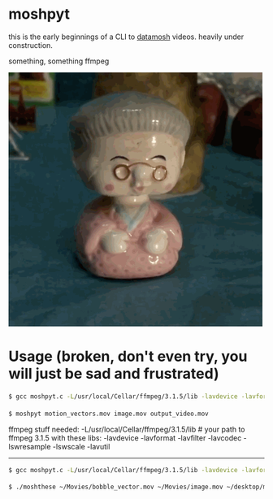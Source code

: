 moshpyt
====

this is the early beginnings of a CLI to [datamosh](http://datamoshing.com/) videos.  heavily under construction.

something, something ffmpeg

![](https://github.com/vipyne/moshpyt/blob/master/moshpyt_readme.gif)

Usage (broken, don't even try, you will just be sad and frustrated)
===

```sh
$ gcc moshpyt.c -L/usr/local/Cellar/ffmpeg/3.1.5/lib -lavdevice -lavformat -lavfilter -lavcodec -lswresample -lswscale -lavutil  -o moshpyt

$ moshpyt motion_vectors.mov image.mov output_video.mov
```

ffmpeg stuff needed:
-L/usr/local/Cellar/ffmpeg/3.1.5/lib # your path to ffmpeg 3.1.5
with these libs:
-lavdevice
-lavformat
-lavfilter
-lavcodec
-lswresample
-lswscale
-lavutil

----------

```sh
$ gcc moshpyt.c -L/usr/local/Cellar/ffmpeg/3.1.5/lib -lavdevice -lavformat -lavfilter -lavcodec -lswresample -lswscale -lavutil -o moshthese

$ ./moshthese ~/Movies/bobble_vector.mov ~/Movies/image.mov ~/desktop/moshpyt.mov
```

